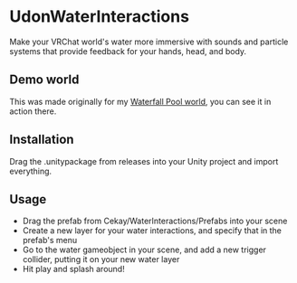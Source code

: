 # UdonWaterInteractions

Make your VRChat world's water more immersive with sounds and particle systems that provide feedback for your hands, head, and body.

## Demo world

This was made originally for my [Waterfall Pool world](https://vrchat.com/home/launch?worldId=wrld_b2b5f60e-5162-490f-a7c5-a8fa46ea7dc5), you can see it in action there.

## Installation

Drag the .unitypackage from releases into your Unity project and import everything.

## Usage

- Drag the prefab from Cekay/WaterInteractions/Prefabs into your scene
- Create a new layer for your water interactions, and specify that in the prefab's menu
- Go to the water gameobject in your scene, and add a new trigger collider, putting it on your new water layer
- Hit play and splash around!
